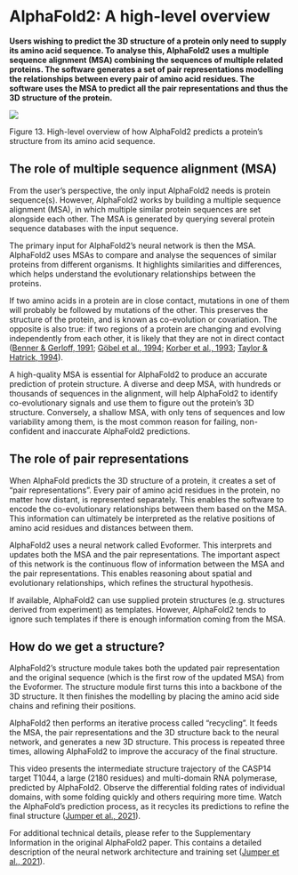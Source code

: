 # AlphaFold2: A high-level overview

**Users wishing to predict the 3D structure of a protein only need to supply its amino acid sequence. To analyse this, AlphaFold2 uses a multiple sequence alignment (MSA) combining the sequences of multiple related proteins. The software generates a set of pair representations modelling the relationships between every pair of amino acid residues. The software uses the MSA to predict all the pair representations and thus the 3D structure of the protein.**

![](https://www.ebi.ac.uk/training/online/courses/alphafold/wp-content/uploads/sites/259/2024/01/Diagram-1024x576.png)


Figure 13. High-level overview of how AlphaFold2 predicts a protein’s structure from its amino acid sequence.

## **The role of multiple sequence alignment (MSA)**

From the user’s perspective, the only input AlphaFold2 needs is protein sequence(s). However, AlphaFold2 works by building a multiple sequence alignment (MSA), in which multiple similar protein sequences are set alongside each other. The MSA is generated by querying several protein sequence databases with the input sequence.

The primary input for AlphaFold2’s neural network is then the MSA. AlphaFold2 uses MSAs to compare and analyse the sequences of similar proteins from different organisms. It highlights similarities and differences, which helps understand the evolutionary relationships between the proteins.

If two amino acids in a protein are in close contact, mutations in one of them will probably be followed by mutations of the other. This preserves the structure of the protein, and is known as co-evolution or covariation. The opposite is also true: if two regions of a protein are changing and evolving independently from each other, it is likely that they are not in direct contact ([Benner & Gerloff, 1991](https://doi.org/10.1016/0065-2571(91)90012-B); [Göbel et al., 1994](https://doi.org/10.1002/prot.340180402); [Korber et al., 1993](https://doi.org/10.1073%2Fpnas.90.15.7176); [Taylor & Hatrick, 1994](https://doi.org/10.1093/protein/7.3.341)).

A high-quality MSA is essential for AlphaFold2 to produce an accurate prediction of protein structure. A diverse and deep MSA, with hundreds or thousands of sequences in the alignment, will help AlphaFold2 to identify co-evolutionary signals and use them to figure out the protein’s 3D structure. Conversely, a shallow MSA, with only tens of sequences and low variability among them, is the most common reason for failing, non-confident and inaccurate AlphaFold2 predictions.

## **The role of pair representations**

When AlphaFold predicts the 3D structure of a protein, it creates a set of “pair representations”. Every pair of amino acid residues in the protein, no matter how distant, is represented separately. This enables the software to encode the co-evolutionary relationships between them based on the MSA. This information can ultimately be interpreted as the relative positions of amino acid residues and distances between them.

AlphaFold2 uses a neural network called Evoformer. This interprets and updates both the MSA and the pair representations. The important aspect of this network is the continuous flow of information between the MSA and the pair representations. This enables reasoning about spatial and evolutionary relationships, which refines the structural hypothesis.

If available, AlphaFold2 can use supplied protein structures (e.g. structures derived from experiment) as templates. However, AlphaFold2 tends to ignore such templates if there is enough information coming from the MSA.

## **How do we get a structure?**

AlphaFold2’s structure module takes both the updated pair representation and the original sequence (which is the first row of the updated MSA) from the Evoformer. The structure module first turns this into a backbone of the 3D structure. It then finishes the modelling by placing the amino acid side chains and refining their positions.

AlphaFold2 then performs an iterative process called “recycling”. It feeds the MSA, the pair representations and the 3D structure back to the neural network, and generates a new 3D structure. This process is repeated three times, allowing AlphaFold2 to improve the accuracy of the final structure.

[](https://static-content.springer.com/esm/art%3A10.1038%2Fs41586-021-03819-2/MediaObjects/41586_2021_3819_MOESM4_ESM.mp4)


This video presents the intermediate structure trajectory of the CASP14 target T1044, a large (2180 residues) and multi-domain RNA polymerase, predicted by AlphaFold2. Observe the differential folding rates of individual domains, with some folding quickly and others requiring more time. Watch the AlphaFold’s prediction process, as it recycles its predictions to refine the final structure ([Jumper et al., 2021](https://www.nature.com/articles/s41586-021-03819-2#Sec20)).

For additional technical details, please refer to the Supplementary Information in the original AlphaFold2 paper. This contains a detailed description of the neural network architecture and training set ([Jumper et al., 2021](https://doi.org/10.1038/s41586-021-03819-2)).
